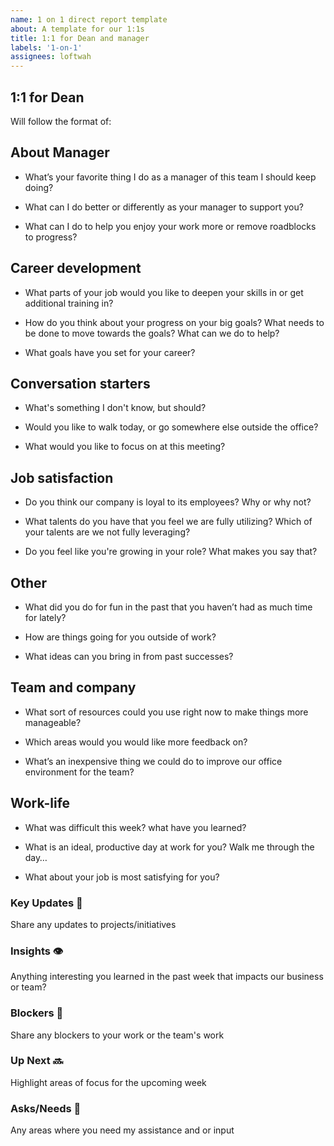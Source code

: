 ```yaml
---
name: 1 on 1 direct report template
about: A template for our 1:1s
title: 1:1 for Dean and manager
labels: '1-on-1'
assignees: loftwah
---
```


## 1:1 for Dean

Will follow the format of:

<!-- start of questions -->
## About Manager

- What’s your favorite thing I do as a manager of this team I should keep doing?

- What can I do better or differently as your manager to support you?

- What can I do to help you enjoy your work more or remove roadblocks to progress?

## Career development

- What parts of your job would you like to deepen your skills in or get additional training in?

- How do you think about your progress on your big goals? What needs to be done to move towards the goals? What can we do to help?

- What goals have you set for your career?

## Conversation starters

- What's something I don't know, but should?

- Would you like to walk today, or go somewhere else outside the office?

- What would you like to focus on at this meeting?

## Job satisfaction

- Do you think our company is loyal to its employees? Why or why not?

- What talents do you have that you feel we are fully utilizing?  Which of your talents are we not fully leveraging?

- Do you feel like you're growing in your role? What makes you say that?

## Other

- What did you do for fun in the past that you haven’t had as much time for lately?

- How are things going for you outside of work?

- What ideas can you bring in from past successes?

## Team and company

- What sort of resources could you use right now to make things more manageable?

- Which areas would you would like more feedback on?

- What’s an inexpensive thing we could do to improve our office environment for the team?

## Work-life

- What was difficult this week? what have you learned?

- What is an ideal, productive day at work for you? Walk me through the day…

- What about your job is most satisfying for you?

<!-- end of questions -->
### Key Updates 🔑

Share any updates to projects/initiatives

### Insights 👁

Anything interesting you learned in the past week that impacts our business or team?

### Blockers 🛑

Share any blockers to your work or the team's work

### Up Next 🔜

Highlight areas of focus for the upcoming week

### Asks/Needs 💬

Any areas where you need my assistance and or input
